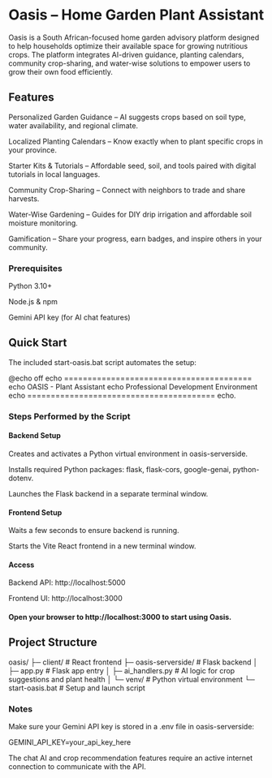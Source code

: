 # Oasis – Home Garden Plant Assistant

Oasis is a South African-focused home garden advisory platform designed to help households optimize their available space for growing nutritious crops. The platform integrates AI-driven guidance, planting calendars, community crop-sharing, and water-wise solutions to empower users to grow their own food efficiently.

## Features

Personalized Garden Guidance – AI suggests crops based on soil type, water availability, and regional climate.

Localized Planting Calendars – Know exactly when to plant specific crops in your province.

Starter Kits & Tutorials – Affordable seed, soil, and tools paired with digital tutorials in local languages.

Community Crop-Sharing – Connect with neighbors to trade and share harvests.

Water-Wise Gardening – Guides for DIY drip irrigation and affordable soil moisture monitoring.

Gamification – Share your progress, earn badges, and inspire others in your community.

### Prerequisites

Python 3.10+

Node.js & npm

Gemini API key (for AI chat features)

## Quick Start

The included start-oasis.bat script automates the setup:

@echo off
echo ========================================
echo    OASIS - Plant Assistant
echo    Professional Development Environment
echo ========================================
echo.

### Steps Performed by the Script

#### Backend Setup

Creates and activates a Python virtual environment in oasis-serverside.

Installs required Python packages: flask, flask-cors, google-genai, python-dotenv.

Launches the Flask backend in a separate terminal window.

#### Frontend Setup

Waits a few seconds to ensure backend is running.

Starts the Vite React frontend in a new terminal window.

#### Access

Backend API: http://localhost:5000

Frontend UI: http://localhost:3000

####  Open your browser to http://localhost:3000 to start using Oasis.

## Project Structure
oasis/
├─ client/                 # React frontend
├─ oasis-serverside/       # Flask backend
│  ├─ app.py               # Flask app entry
│  ├─ ai_handlers.py       # AI logic for crop suggestions and plant health
│  └─ venv/                # Python virtual environment
└─ start-oasis.bat         # Setup and launch script

### Notes

Make sure your Gemini API key is stored in a .env file in oasis-serverside:

GEMINI_API_KEY=your_api_key_here


The chat AI and crop recommendation features require an active internet connection to communicate with the API.